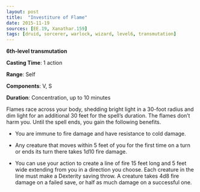 ```yaml
---
layout: post
title:  "Investiture of Flame"
date: 2015-11-19
sources: [EE.19, Xanathar.159]
tags: [druid, sorcerer, warlock, wizard, level6, transmutation]
---
```


**6th-level transmutation**

**Casting Time**: 1 action

**Range**: Self

**Components**: V, S

**Duration**: Concentration, up to 10 minutes

Flames race across your body, shedding bright light in a 30-foot radius and dim light for an additional 30 feet for the spell’s duration. The flames don’t harm you. Until the spell ends, you gain the following benefits.

 * You are immune to fire damage and have resistance to cold damage.

 * Any creature that moves within 5 feet of you for the first time on a turn or ends its turn there takes 1d10 fire damage.

 * You can use your action to create a line of fire 15 feet long and 5 feet wide extending from you in a direction you choose. Each creature in the line must make a Dexterity saving throw. A creature takes 4d8 fire damage on a failed save, or half as much damage on a successful one.
